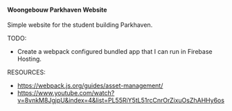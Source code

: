 #### Woongebouw Parkhaven Website

Simple website for the student building Parkhaven.

TODO:
- Create a webpack configured bundled app that I can run in Firebase Hosting.

RESOURCES:
- https://webpack.js.org/guides/asset-management/
- https://www.youtube.com/watch?v=8vnkM8JgjpU&index=4&list=PL55RiY5tL51rcCnrOrZixuOsZhAHHy6os

